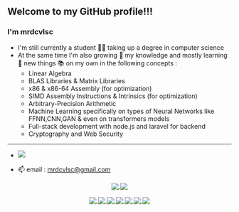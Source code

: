 ## Welcome to my GitHub profile!!!

### I'm mrdcvlsc

- I'm still currently a student :student: taking up a degree in computer science
- At the same time I'm also growing 🌱 my knowledge and mostly learning :brain: new things :books: on my own in the following concepts :
  - Linear Algebra
  - BLAS Libraries & Matrix Libraries
  - x86 & x86-64 Assembly (for optimization)
  - SIMD Assembly Instructions & Intrinsics (for optimization)
  - Arbitrary-Precision Arithmetic
  - Machine Learning specifically on types of Neural Networks like FFNN,CNN,GAN & even on transformers models
  - Full-stack development with node.js and laravel for backend
  - Cryptography and Web Security

--------------

- <img src="https://komarev.com/ghpvc/?username=mrdvlsc"/>

- 📫 email : mrdcvlsc@gmail.com

<p align="center">
  <a href="https://github.com/mrdcvlsc">
    <img align="center" src="https://github-readme-stats.vercel.app/api?username=mrdcvlsc&show_icons=true&theme=default&count_private=true" />
  </a>

  <a href="https://github.com/mrdcvlsc">
    <img align="center" src="https://github-readme-stats.vercel.app/api/top-langs/?username=mrdcvlsc&layout=compact&langs_count=10&theme=default" />
  </a>
</p>

<p align="center">
  <a href="https://github.com/mrdcvlsc/APA">
    <img align="center" src="https://github-readme-stats.vercel.app/api/pin/?username=mrdcvlsc&repo=APA&theme=default" />
  </a>

  <a href="https://github.com/mrdcvlsc/fastify-session-better-sqlite3-store">
    <img align="center" src="https://github-readme-stats.vercel.app/api/pin/?username=mrdcvlsc&repo=fastify-session-better-sqlite3-store&theme=default" />
  </a>

  <a href="https://github.com/mrdcvlsc/machine-learning-lab">
    <img align="center" src="https://github-readme-stats.vercel.app/api/pin/?username=mrdcvlsc&repo=machine-learning-lab&theme=default" />
  </a>

  <a href="https://github.com/mrdcvlsc/ChaCha20-Poly1305">
    <img align="center" src="https://github-readme-stats.vercel.app/api/pin/?username=mrdcvlsc&repo=ChaCha20-Poly1305&theme=default" />
  </a>

  <a href="https://github.com/mrdcvlsc/password-manager">
    <img align="center" src="https://github-readme-stats.vercel.app/api/pin/?username=mrdcvlsc&repo=password-manager&theme=default" />
  </a>

  <a href="https://github.com/mrdcvlsc/analyse-pgn">
    <img align="center" src="https://github-readme-stats.vercel.app/api/pin/?username=mrdcvlsc&repo=analyse-pgn&theme=default" />
  </a>

  <a href="https://github.com/mrdcvlsc/m-pos">
    <img align="center" src="https://github-readme-stats.vercel.app/api/pin/?username=mrdcvlsc&repo=m-pos&theme=default" />
  </a>
</p>
